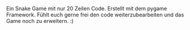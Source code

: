 Ein Snake Game mit nur 20 Zeilen Code. Erstellt mit dem pygame Framework.
Fühlt euch gerne frei den code weiterzubearbeiten und das Game noch zu erweitern. :)

